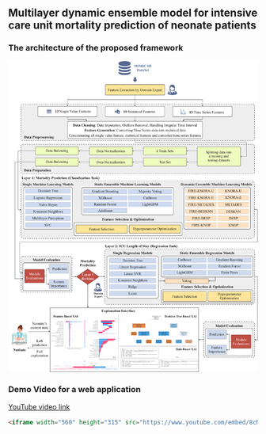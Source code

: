 ## Multilayer dynamic ensemble model for intensive care unit mortality prediction of neonate patients  


### The architecture of the proposed framework 
<img src="assets/images/figure_1_architecture.png">  

### Demo Video for a web application 
[YouTube video link](https://www.youtube.com/watch?v=8cM7p4Oats0)

```html
<iframe width="560" height="315" src="https://www.youtube.com/embed/8cM7p4Oats0" title="YouTube video player" frameborder="0" allow="accelerometer; autoplay; clipboard-write; encrypted-media; gyroscope; picture-in-picture" allowfullscreen></iframe>
```
